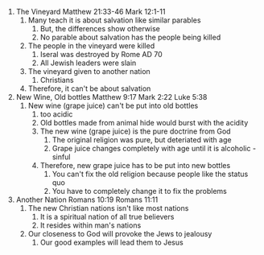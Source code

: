 1. The Vineyard
   Matthew 21:33-46
   Mark 12:1-11
   1. Many teach it is about salvation like similar parables
      1. But, the differences show otherwise
      2. No parable about salvation has the people being killed
   2. The people in the vineyard were killed
      1. Iseral was destroyed by Rome AD 70
      2. All Jewish leaders were slain
   3. The vineyard given to another nation
      1. Christians
   4. Therefore, it can't be about salvation
2. New Wine, Old bottles
   Matthew 9:17
   Mark 2:22
   Luke 5:38
   1. New wine (grape juice) can't be put into old bottles
      1. too acidic
      2. Old bottles made from animal hide would burst with the acidity
      3. The new wine (grape juice) is the pure doctrine from God
         1. The original religion was pure, but deteriated with age
         2. Grape juice changes completely with age until it is alcoholic - sinful
      4. Therefore, new grape juice has to be put into new bottles
         1. You can't fix the old religion because people like the status quo
         2. You have to completely change it to fix the problems
3. Another Nation
   Romans 10:19
   Romans 11:11
   1. The new Christian nations isn't like most nations
      1. It is a spiritual nation of all true believers
      2. It resides within man's nations
   2. Our closeness to God will provoke the Jews to jealousy
      1. Our good examples will lead them to Jesus